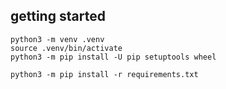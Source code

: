 


## getting started

```
python3 -m venv .venv
source .venv/bin/activate
python3 -m pip install -U pip setuptools wheel
```

```
python3 -m pip install -r requirements.txt
```